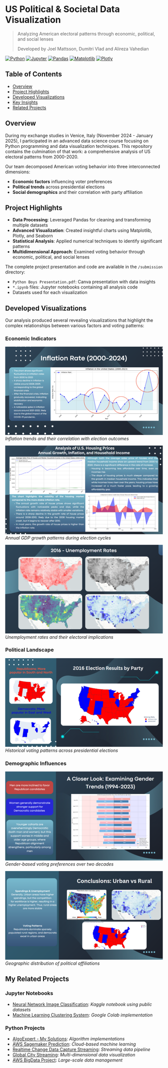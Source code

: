 # US Political & Societal Data Visualization

> Analyzing American electoral patterns through economic, political, and social lenses
> 
> Developed by Joel Mattsson, Dumitri Vlad and Alireza Vahedian

[![Python](https://img.shields.io/badge/Python-3.8+-blue)](https://www.python.org/)
[![Jupyter](https://img.shields.io/badge/Jupyter-Notebook-orange)](https://jupyter.org/)
[![Pandas](https://img.shields.io/badge/Pandas-Data_Analysis-green)](https://pandas.pydata.org/)
[![Matplotlib](https://img.shields.io/badge/Matplotlib-Visualization-red)](https://matplotlib.org/)
[![Plotly](https://img.shields.io/badge/Plotly-Interactive_Charts-lightblue)](https://plotly.com/)

## Table of Contents
- [Overview](#-overview)
- [Project Highlights](#-project-highlights)
- [Developed Visualizations](#-developed-visualizations)
- [Key Insights](#-key-insights)
- [Related Projects](#-related-projects)

## Overview

During my exchange studies in Venice, Italy (November 2024 - January 2025), I participated in an advanced data science course focusing on Python programming and data visualization techniques. This repository contains the culmination of that work: a comprehensive analysis of US electoral patterns from 2000-2020.

Our team decomposed American voting behavior into three interconnected dimensions:
- **Economic factors** influencing voter preferences
- **Political trends** across presidential elections
- **Social demographics** and their correlation with party affiliation


## Project Highlights

- **Data Processing**: Leveraged Pandas for cleaning and transforming multiple datasets
- **Advanced Visualization**: Created insightful charts using Matplotlib, Plotly, and Seaborn
- **Statistical Analysis**: Applied numerical techniques to identify significant patterns
- **Multidimensional Approach**: Examined voting behavior through economic, political, and social lenses

The complete project presentation and code are available in the `/submission` directory:
- `Python Boys Presentation.pdf`: Canva presentation with data insights
- `*.ipynb` files: Jupyter notebooks containing all analysis code
- Datasets used for each visualization

## Developed Visualizations

Our analysis produced several revealing visualizations that highlight the complex relationships between various factors and voting patterns:

### Economic Indicators

![Inflation Analysis](readme-material/2-inflation.PNG)
*Inflation trends and their correlation with election outcomes*

![Economic Growth](readme-material/3-annual-growth.PNG)
*Annual GDP growth patterns during election cycles*

![Unemployment Impact](readme-material/4-unemployment.PNG)
*Unemployment rates and their electoral implications*

### Political Landscape

![Election Results](readme-material/5-political-results.PNG)
*Historical voting patterns across presidential elections*

### Demographic Influences

![Gender Voting Trends](readme-material/6-gender-trends.PNG)
*Gender-based voting preferences over two decades*

![Urban-Rural Divide](readme-material/7-urban-rural.PNG)
*Geographic distribution of political affiliations*

## My Related Projects

### Jupyter Notebooks
- [Neural Network Image Classification](https://github.com/mrjex/Neural-Network-Image-Classification): *Kaggle notebook using public datasets*
- [Machine Learning Clustering System](https://github.com/mrjex/Machine-Learning-Clustering-System): *Google Colab implementation*

### Python Projects
- [AlgoExpert - My Solutions](https://github.com/mrjex/AlgoExpert): *Algorithm implementations*
- [AWS Sagemaker Prediction](https://github.com/mrjex/AWS-Sagemaker-System): *Cloud-based machine learning*
- [Realtime Change Data Capture Streaming](https://github.com/mrjex/Realtime-Data-Capture-Streaming): *Streaming data pipeline*
- [Global City Streaming](https://github.com/mrjex/Global-City-Streaming): *Multi-dimensional data visualization*
- [AWS BigData Project](https://github.com/mrjex/AWS-BigData-System): *Large-scale data management*
